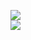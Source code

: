 <a href="https://packsunjun.github.io/soge/"><img src="https://img.shields.io/badge/Velog-3DDC84?style=flat-square&logo=GitHub&logoColor=white"/></a><br>
<a href="https://paksunjun.netlify.app/"><img src="https://img.shields.io/badge/Velog-3DDC84?style=flat-square&logo=Netlify&logoColor=white"/></a>
